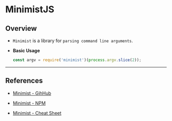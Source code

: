 # MinimistJS

## Overview

* `Minimist` is a library for `parsing command line arguments`.

* __Basic Usage__

    ```ts
    const argv = require('minimist')(process.argv.slice(2));
    ```

---

## References

* [Minimist - GihHub](https://github.com/substack/minimist)

* [Minimist - NPM](https://www.npmjs.com/package/minimist)

* [Minimist - Cheat Sheet](https://devhints.io/minimist)